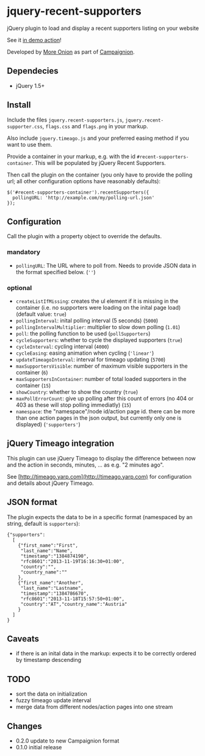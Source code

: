 jquery-recent-supporters
========================
jQuery plugin to load and display a recent supporters listing on your website

See it [in demo action](http://www.more-onion.com/sites/mo3/files/jquery-recent-supporters/demo/demo.html)!

Developed by [More Onion](http://www.more-onion.com) as part of
[Campaignion](http://www.campaignion.org).

Dependecies
-----------
* jQuery 1.5+

Install
-------
Include the files ``jquery.recent-supporters.js``, ``jquery.recent-supporter.css``,
``flags.css`` and ``flags.png`` in your markup.

Also include ``jquery.timeago.js`` and your preferred easing method if you want to
use them.

Provide a container in your markup, e.g. with the id
``#recent-supporters-container``. This will be populated by jQuery Recent Supporters.

Then call the plugin on the container (you only have to provide the polling url; all
other configuration options have reasonably defaults):

    $('#recent-supporters-container').recentSupporters({
      pollingURL: 'http://example.com/my/polling-url.json'
    });


Configuration
-------------
Call the plugin with a property object to override the defaults.

### mandatory

* ``pollingURL``:
  The URL where to poll from. Needs to provide JSON data in the format
  specified below. (``''``)

### optional

* ``createListIfMissing``:
  creates the ul element if it is missing in the container (i.e. no supporters
  were loading on the inital page load)
  (default value: ``true``) 
* ``pollingInterval``:
  inital polling interval (5 seconds)
  (``5000``)
* ``pollingIntervalMultiplier``:
  multiplier to slow down polling
  (``1.01``)
* ``poll``:
  the polling function to be used
  (``pollSupporters``)
* ``cycleSupporters``:
  whether to cycle the displayed supporters
  (``true``)
* ``cycleInterval``:
  cycling interval
  (``4000``)
* ``cycleEasing``:
  easing animation when cycling
  (``'linear'``)
* ``updateTimeagoInterval``:
  interval for timeago updating
  (``5700``)
* ``maxSupportersVisible``:
  number of maximum visible supporters in the container
  (``6``)
* ``maxSupportersInContainer``:
  number of total loaded supporters in the container
  (``15``)
* ``showCountry``:
  whether to show the country
  (``true``)
* ``maxPollErrorCount``:
  give up polling after this count of errors (no 404 or 403 as these will stop
  polling immediatly)
  (``15``)
* ``namespace``:
  the "namespace"/node id/action page id. there can be more than one action
  pages in the json output, but currently only one is displayed)
  (``'supporters'``)

jQuery Timeago integration
-----------------------------
This plugin can use jQuery Timeago to display the difference between now and
the action in seconds, minutes, ... as e.g. "2 minutes ago".

See [http://timeago.yarp.com](http://timeago.yarp.com) for configuration and
details about jQuery Timeago.

JSON format
-----------
The plugin expects the data to be in a specific format (namespaced by an
string, default is ``supporters``):

    {"supporters":
      [
        {"first_name":"First",
         "last_name":"Name",
         "timestamp":"1384874190",
         "rfc8601":"2013-11-19T16:16:30+01:00",
         "country":"",
         "country_name":""
        },
        {"first_name":"Another",
         "last_name":"Lastname",
         "timestamp":"1384786670",
         "rfc8601":"2013-11-18T15:57:50+01:00",
         "country":"AT","country_name":"Austria"
        }
      ]
    }

Caveats
-------
* if there is an inital data in the markup: expects it to be correctly ordered
  by timestamp descending

TODO
----
 * sort the data on initialization
 * fuzzy timeago update interval
 * merge data from different nodes/action pages into one stream

Changes
-------

* 0.2.0 update to new Campaignion format
* 0.1.0 initial release
